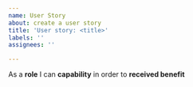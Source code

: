 ```yaml
---
name: User Story
about: create a user story
title: 'User story: <title>'
labels: ''
assignees: ''

---
```


As a **role** I can **capability** in order to **received benefit**
